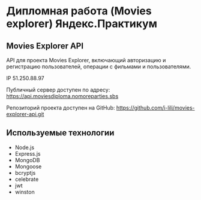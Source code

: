 # Дипломная работа (Movies explorer) Яндекс.Практикум

## Movies Explorer API

API для проекта Movies Explorer, включающий авторизацию и регистрацию пользователей, операции с фильмами и пользователями.

IP 51.250.88.97

Публичный сервер доступен по адресу:
https://api.moviesdiploma.nomoreparties.sbs

Репозиторий проекта доступен на GitHub:
https://github.com/i-lili/movies-explorer-api.git

## Используемые технологии

- Node.js
- Express.js
- MongoDB
- Mongoose
- bcryptjs
- celebrate
- jwt
- winston
